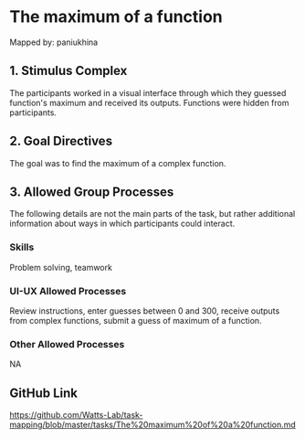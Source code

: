 # The maximum of a function

Mapped by: paniukhina 

## 1. Stimulus Complex 
The participants worked in a visual interface through which they guessed function's maximum and received its outputs. Functions were hidden from participants.

## 2. Goal Directives 
The goal was to find the maximum of a complex function.

## 3. Allowed Group Processes 
The following details are not the main parts of the task, but rather additional information about ways in which participants could interact.

### Skills 
Problem solving, teamwork

### UI-UX Allowed Processes
Review instructions, enter guesses between 0 and 300, receive outputs from complex functions, submit a guess of maximum of a function.

### Other Allowed Processes
NA

## GitHub Link 
https://github.com/Watts-Lab/task-mapping/blob/master/tasks/The%20maximum%20of%20a%20function.md
